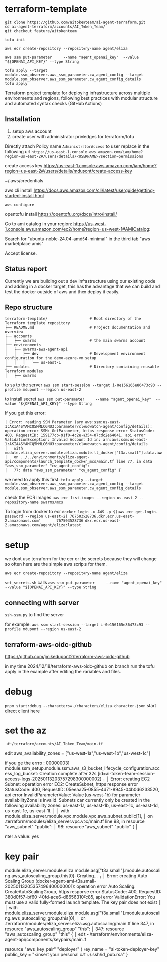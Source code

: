 # terraform-template

```
git clone https://github.com/aitokenteam/ai-agent-terraform.git
cd ai-agent-terraform/accounts/AI_Token_Team/
git checkout feature/aitokenteam

tofu init

aws ecr create-repository --repository-name agent/eliza

aws ssm put-parameter     --name "agent_openai_key"  --value "${OPENAI_API_KEY}" --type String

tofu apply --target module.ssm_observer.aws_ssm_parameter.cw_agent_config --target module.ssm_observer.aws_ssm_parameter.cw_agent_config_details
tofu apply 
```

Terraform project template for deploying infrastructure across multiple environments and regions, following best practices with modular structure and automated syntax checks (GitHub Actions)

## Installation

1. setup aws account
2. create user with administrator privledges for terraform/tofu
	
Directly attach Policy name 	`AdministratorAccess` to user 
replace <USERNAME> in the following url
`https://us-east-1.console.aws.amazon.com/iam/home?region=us-east-2#/users/details/<USERNAME>?section=permissions`

create access key
https://us-east-1.console.aws.amazon.com/iam/home?region=us-east-2#/users/details/mdupont/create-access-key

~/.aws/credentials

aws cli install 
https://docs.aws.amazon.com/cli/latest/userguide/getting-started-install.html

`aws configure`

opentofu install
https://opentofu.org/docs/intro/install/

Go to ami catalog in your region:
https://us-west-1.console.aws.amazon.com/ec2/home?region=us-west-1#AMICatalog:

Search for "ubuntu-noble-24.04-amd64-minimal" in the third tab "aws marketplace amis"

Accept license.

## Status report

Currently we are building out a dev infrastructure using our existing code
and adding in a docker target, this has the advantage that we can build and test
the docker outside of aws and then deploy it easily.

## Repo structure

```
terraform-template/                   # Root directory of the Terraform template repository
├── README.md                         # Project documentation and overview
├── accounts
│   ├── swarms                        # the main swarms account
├── environments
│   ├── swarms-aws-agent-api
│   │   ├── dev                       # Development environment configuration for the demo-azure-vm setup
│   │   │   └── us-east-1
├── modules                           # Directory containing reusable Terraform modules
│   ├── swarms
```

to ss to the server 
`aws ssm start-session --target i-0e156165e86473c93 --profile mdupont --region us-east-2`

to install secret
`aws ssm put-parameter     --name "agent_openai_key"  --value "${OPENAI_API_KEY}" --type String`

If you get this error:
```
│ Error: reading SSM Parameter (arn:aws:ssm:us-east-1:AKIA4SYAMCQ5MMLC6NU3:parameter/cloudwatch-agent/config/details): operation error SSM: GetParameter, https response error StatusCode: 400, RequestID: 159177cb-91f0-4c2e-a354-07cdc2e64041, api error ValidationException: Invalid Account Id in: arn:aws:ssm:us-east-1:AKIA4SYAMCQ5MMLC6NU3:parameter/cloudwatch-agent/config/details
│   with module.eliza_server.module.eliza.module.lt_docker["t3a.small"].data.aws_ssm_parameter.cw_agent_config,
│   on ../../environments/eliza-agent-api/components/launch_template_docker_mcs/main.tf line 77, in data "aws_ssm_parameter" "cw_agent_config":
│   77: data "aws_ssm_parameter" "cw_agent_config" {
```
we need to apply this first:
`tofu apply --target module.ssm_observer.aws_ssm_parameter.cw_agent_config --target module.ssm_observer.aws_ssm_parameter.cw_agent_config_details`

check the ECR images 
`aws ecr list-images --region us-east-2 --repository-name swarms/mcs`

To login from docker to ecr
`docker login -u AWS -p $(aws ecr get-login-password --region us-east-2) 767503528736.dkr.ecr.us-east-2.amazonaws.com'       767503528736.dkr.ecr.us-east-2.amazonaws.com/agent/eliza:latest`

# setup 
we dont use terraform for the ecr or the secrets because they will change so often here are the simple aws scripts for them.

`aws ecr create-repository --repository-name agent/eliza`

`set_secrets.sh` calls
`aws ssm put-parameter     --name "agent_openai_key"  --value "${OPENAI_API_KEY}" --type String`

## connecting with server
`ssh-ssm.py` to find the server
 
for example:
`aws ssm start-session --target i-0e156165e86473c93 --profile mdupont --region us-east-2`

## terraform-aws-oidc-github
https://github.com/jmikedupont2/terraform-aws-oidc-github

in my time 2024/12/18/terraform-aws-oidc-github on branch
run the tofu apply in the example after editing the variables and files.

# debug
`pnpm start:debug --characters=./characters/eliza.character.json`
start direct client here 

# set the az 
	 #~/terraform/accounts/AI_Token_Team/main.tf
edit 
   aws_availability_zones = ["us-west-1a","us-west-1b","us-west-1c"]

if you ge the errro :
00000003]
module.ssm_setup.module.ssm.aws_s3_bucket_lifecycle_configuration.access_log_bucket: Creation complete after 32s [id=ai-token-team-session-access-logs-20250113203757298300000002]
╷
│ Error: creating EC2 Subnet: operation error EC2: CreateSubnet, https response error StatusCode: 400, RequestID: 05eeaa25-0855-4d71-8945-04b0d6233520, api error InvalidParameterValue: Value (us-west-1b) for parameter availabilityZone is invalid. Subnets can currently only be created in the following availability zones: us-east-1a, us-east-1b, us-east-1c, us-east-1d, us-east-1e, us-east-1f.
│ 
│   with module.eliza_server.module.vpc.module.vpc.aws_subnet.public[1],
│   on .terraform/modules/eliza_server.vpc.vpc/main.tf line 98, in resource "aws_subnet" "public":
│   98: resource "aws_subnet" "public" {
│ 


nter a value: yes

# key pair
module.eliza_server.module.eliza.module.asg["t3a.small"].module.autoscaling.aws_autoscaling_group.this[0]: Creating...
╷
│ Error: creating Auto Scaling Group (docker-agent-ami-t3a.small-20250113205357496400000001): operation error Auto Scaling: CreateAutoScalingGroup, https response error StatusCode: 400, RequestID: 380d0f57-bf60-40fd-ace6-d86563107c85, api error ValidationError: You must use a valid fully-formed launch template. The key pair  does not exist
│ 
│   with module.eliza_server.module.eliza.module.asg["t3a.small"].module.autoscaling.aws_autoscaling_group.this[0],
│   on .terraform/modules/eliza_server.eliza.asg.autoscaling/main.tf line 347, in resource "aws_autoscaling_group" "this":
│  347: resource "aws_autoscaling_group" "this" {
│
edit 
~/terraform/environments/eliza-agent-api/components/keypairs/main.tf

resource "aws_key_pair" "deployer" {
   key_name   = "ai-token-deployer-key"
   public_key = "<insert your personal cat ~/.ssh/id_pub.rsa"
}

